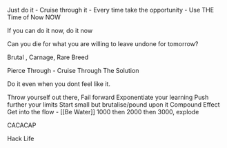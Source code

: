 Just do it - Cruise through it - Every time take the opportunity - Use THE Time of Now NOW

If you can do it now, do it now

Can you die for what you are willing to leave undone for tomorrow?


Brutal , Carnage, Rare Breed

Pierce Through - Cruise Through The Solution

Do it even when you dont feel like it.

Throw yourself out there, Fail forward
Exponentiate your learning
Push further your limits
Start small but brutalise/pound upon it
Compound Effect
Get into the flow - [[Be Water]]
1000 then 2000 then 3000, explode

CACACAP

Hack Life